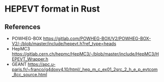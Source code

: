 # HEPEVT format in Rust


## References

- POWHEG-BOX https://gitlab.com/POWHEG-BOX/V2/POWHEG-BOX-V2/-/blob/master/include/hepevt.h?ref_type=heads
- HepMC3 https://gitlab.cern.ch/hepmc/HepMC3/-/blob/master/include/HepMC3/HEPEVT_Wrapper.h
- GEANT https://apc.u-paris.fr/~franco/g4doxy4.10/html/_hep_m_c_ex01_2src_2_h_e_p_evtcom_8cc_source.html
